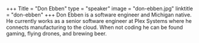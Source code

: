 +++
Title = "Don Ebben"
type = "speaker"
image = "don-ebben.jpg"
linktitle = "don-ebben"
+++
Don Ebben is a software engineer and Michigan native. He currently works as a senior software engineer at Plex Systems where he connects manufacturing to the cloud. When not coding he can be found gaming, flying drones, and brewing beer.
